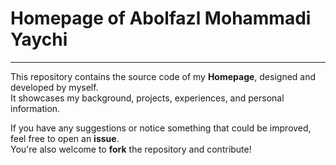 # Homepage of Abolfazl Mohammadi Yaychi
---

This repository contains the source code of my **Homepage**, designed and developed by myself.  
It showcases my background, projects, experiences, and personal information.

If you have any suggestions or notice something that could be improved, feel free to open an **issue**.  
You're also welcome to **fork** the repository and contribute!
